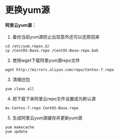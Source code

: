 更换yum源
====

#### 阿里云yum源：
1. 备份当前yum源防止出现意外还可以还原回来
```
cd /etc/yum.repos.d/
cp /CentOS-Base.repo /CentOS-Base-repo.bak
```

2. 使用wget下载阿里yum源repo文件
```
wget http://mirrors.aliyun.com/repo/Centos-7.repo
```

3. 清理旧包
```
yum clean all
```

4. 把下载下来阿里云repo文件设置成为默认源
```
mv Centos-7.repo CentOS-Base.repo
```

5. 生成阿里云yum源缓存并更新yum源
```
yum makecache
yum update
```
